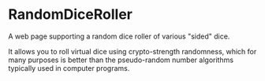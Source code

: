 # RandomDiceRoller
A web page supporting a random dice roller of various "sided" dice.

It allows you to roll virtual dice using crypto-strength randomness, which for many purposes is better than the pseudo-random number algorithms typically used in computer programs.
